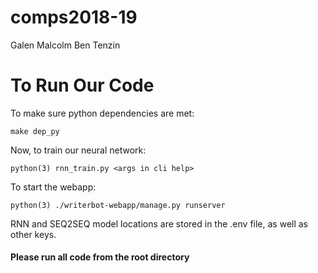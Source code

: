 # comps2018-19

Galen
Malcolm
Ben
Tenzin

# To Run Our Code

To make sure python dependencies are met:
```
make dep_py
```

Now, to train our neural network:
```
python(3) rnn_train.py <args in cli help>
```

To start the webapp:
```
python(3) ./writerbot-webapp/manage.py runserver
```
RNN and SEQ2SEQ model locations are stored in the .env file, as well as other keys.

#### Please run all code from the root directory
